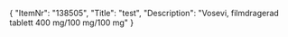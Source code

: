 {
  "ItemNr": "138505",
  "Title": "test",
  "Description": "Vosevi, filmdragerad tablett 400 mg/100 mg/100 mg"
}